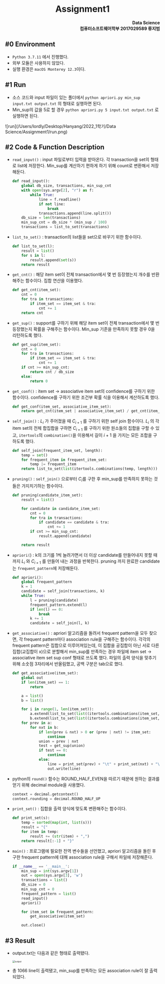 #  <center>Assignment1</center>

<div style="text-align:right"><strong>Data Science</strong></div>

<div style="text-align:right"><strong>컴퓨터소프트웨어학부 2017029589 류지범</strong></div>



##  #0 Environment

- `Python 3.7.11` 에서 진행했다.
- 외부 모듈은 사용하지 않았다.
- 실행 환경은 `macOS Monterey 12.3`이다.



## #1 Run

- 소스 코드와 input 파일이 있는 폴더에서 `python apriori.py min_sup input.txt output.txt` 의 형태로 실행하면 된다.
- Min_sup의 값을 5로 할 경우 `python apriori.py 5 input.txt output.txt` 로 실행하면 된다.

![run](/Users/lordly/Desktop/Hanyang/2022_1학기/Data Science/Assignment1/run.png)

## #2 Code & Function Description

- `read_input()` : input 파일로부터 입력을 받아온다. 각 transaction을 set의 형태로 list에 저장한다. Min_sup를 계산하기 편하게 하기 위해 count로 변환해서 저장해둔다.

  ```python
  def read_input():
      global db_size, transactions, min_sup_cnt
      with open(sys.argv[2], "r") as f:
          while True:
              line = f.readline()
              if not line:
                  break
              transactions.append(line.split())
      db_size = len(transactions)
      min_sup_cnt = db_size * (min_sup / 100)
      transactions = list_to_set(transactions)
  ```

- `list_to_set()` : transaction의 list들을 set으로 바꾸기 위한 함수이다.

  ```python
  def list_to_set(l):
      result = list()
      for s in l:
          result.append(set(s))
      return result
  ```

- `get_cnt()` : 해당 item set이 전체 transaction에서 몇 번 등장했는지 개수를 반환해주는 함수이다. 집합 연산을 이용했다.

  ```python
  def get_cnt(item_set):
      cnt = 0
      for tra in transactions:
          if item_set == item_set & tra:
              cnt += 1
      return cnt
  ```

- `get_sup()` : support를 구하기 위해 해당 item set이 전체 transaction에서 몇 번 등장했는지 확률을 구해주는 함수이다. Min_sup 기준을 만족하지 못할 경우 0을 리턴하도록 했다.

  ```python
  def get_sup(item_set):
      cnt = 0
      for tra in transactions:
          if item_set == item_set & tra:
              cnt += 1
      if cnt >= min_sup_cnt:
          return cnt / db_size
      else:
          return 0
  ```

- `get_conf()` : item set -> associative item set의 confidence를 구하기 위한 함수이다. confidence를 구하기 위한 조건부 확률 식을 이용해서 계산하도록 했다.

  ```python
  def get_conf(item_set, associative_item_set):
      return get_cnt(item_set | associative_item_set) / get_cnt(item_set)
  ```

- `self_join()` : $L_i$ 가 주어졌을 때 $C_{i+1}$ 를 구하기 위한 self join 함수이다. $L_i$ 의 각 item set의 전체 합집합을 구하면 $C_{i+1}$ 를 구하기 위한 원소들의 집합을 구할 수 있고, `itertools`의 `combination()`을 이용해서 길이 $i+1$ 을 가지는 모든 조합을 구하도록 했다.

  ```python
  def self_join(frequent_item_set, length):
      temp = set()
      for frequent_item in frequent_item_set:
          temp |= frequent_item
      return list_to_set(list(itertools.combinations(temp, length)))
  ```

- `pruning()` : `self_join()` 으로부터 $C_{i}$를 구한 후 min_sup를 만족하지 못하는 것들은 가지치기하는 함수이다. 

  ```python
  def pruning(candidate_item_set):
      result = list()
  
      for candidate in candidate_item_set:
          cnt = 0
          for tra in transactions:
              if candidate == candidate & tra:
                  cnt += 1
          if cnt >= min_sup_cnt:
              result.append(candidate)
  
      return result
  ```

- `apriori(`) : k의 크기를 1씩 늘려가면서 더 이상 candidate를 만들어내지 못할 때까지 $L_i$ 와 $C_{i+1}$ 를 만들어 내는 과정을 반복한다. pruning 까지 완료한 candidate는 `frequent_pattern`에 저장해둔다.

  ```python
  def apriori():
      global frequent_pattern
      k = 1
      candidate = self_join(transactions, k)
      while True:
          l = pruning(candidate)
          frequent_pattern.extend(l)
          if len(l) == 0:
              break
          k += 1
          candidate = self_join(l, k)
  ```

- `get_associative()` : apriori 알고리즘을 돌려서 frequent pattern을 모두 찾으면, 각 frequent pattern마다 association rule을 구해주는 함수이다. 각각의 frequent pattern은 집합으로 이루어져있는데, 이 집합을 공집합이 아닌 서로 다른 집합(교집합이 x)으로 분할해서 min_sup를 만족하는 경우 파일에 item set -> associative item set sup conf 형태로 쓰도록 했다. 파일의 출력 양식을 맞추기 위해 소숫점 3자리에서 반올림했고, 공백 구분은 tab으로 했다.

  ```python
  def get_associative(item_set):
      global out
      if len(item_set) == 1:
          return
  
      a = list()
      b = list()
  
      for i in range(1, len(item_set)):
          a.extend(list_to_set(list((itertools.combinations(item_set, i)))))
          b.extend(list_to_set(list((itertools.combinations(item_set, i)))))
      for prev in a:
          for nxt in b:
              if len(prev & nxt) > 0 or (prev | nxt) != item_set:
                  continue
              union = prev | nxt
              test = get_sup(union)
              if test == 0:
                  continue
              else:
                  line = print_set(prev) + "\t" + print_set(nxt) + "\t" + "{:.2f}".format(round(decimal.Decimal(str(test * 100)), 2)) + "\t" + "{:.2f}".format(round(decimal.Decimal(str(get_conf(prev, nxt) * 100)), 2)) + '\n'
                  out.write(line)
  ```

- python의 `round()` 함수는 ROUND_HALF_EVEN을 따르기 때문에 원하는 결과를 얻기 위해 decimal module을 사용했다.

  ```python
  context = decimal.getcontext()
  context.rounding = decimal.ROUND_HALF_UP
  ```

- `print_set()` : 집합을 출력 양식에 맞도록 변환해주는 함수이다.

  ```python
  def print_set(s):
      temp = sorted(map(int, list(s)))
      result = "{"
      for item in temp:
          result += (str(item) + ",")
      return result[:-1] + "}"
  ```

- `main()` : 프로그램에 필요한 전역 변수들을 선언했고, apriori 알고리즘을 돌린 후 구한 frequent pattern에 대해 association rule을 구해서 파일에 저장해준다.

  ```python
  if __name__ == '__main__':
      min_sup = int(sys.argv[1])
      out = open(sys.argv[3], 'w')
      transactions = list()
      db_size = 0
      min_sup_cnt = 0
      frequent_pattern = list()
      read_input()
      apriori()
  
      for item_set in frequent_pattern:
          get_associative(item_set)
  
      out.close()
  ```





## #3 Result

- output.txt는 다음과 같은 형태로 출력됐다.

  

  <img src="/Users/lordly/Desktop/Hanyang/2022_1학기/Data Science/Assignment1/output.png" alt="output" style="zoom:50%;" />

- 총 1066 line이 출력됐고, min_sup를 만족하는 모든 association rule이 잘 출력되었다.